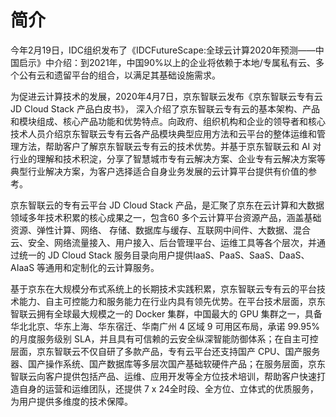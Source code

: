 # 简介

今年2月19日，IDC组织发布了《IDCFutureScape:全球云计算2020年预测——中国启示》中介绍：到2021年，中国90%以上的企业将依赖于本地/专属私有云、多个公有云和遗留平台的组合，以满足其基础设施需求。

为促进云计算技术的发展，2020年4月7日，京东智联云发布《京东智联云专有云JD Cloud Stack 产品白皮书》， 深入介绍了京东智联云专有云的基本架构、产品和模块组成、核心产品功能和优势特点。向政府、组织机构和企业的领导者和核心技术人员介绍京东智联云专有云各产品模块典型应用方法和云平台的整体运维和管理方法，帮助客户了解京东智联云专有云的技术优势。并基于京东智联云和 AI 对行业的理解和技术积淀，分享了智慧城市专有云解决方案、企业专有云解决方案等典型行业解决方案，为客户选择适合自身业务发展的云计算平台提供有价值的参考。

京东智联云的专有云平台 JD Cloud Stack 产品，是汇聚了京东在云计算和大数据领域多年技术积累的核心成果之一，包含60 多个云计算平台资源产品，涵盖基础资源、弹性计算、网络、 存储、数据库与缓存、互联网中间件、大数据、混合云、安全、网络流量接入、用户接入、后台管理平台、运维工具等各个层次，并通过统一的 JD Cloud Stack 服务目录向用户提供IaaS、PaaS、SaaS、DaaS、 AIaaS 等通用和定制化的云计算服务。

基于京东在大规模分布式系统上的长期技术实践积累，京东智联云专有云的平台技术能力、自主可控能力和服务能力在行业内具有领先优势。在平台技术层面，京东智联云拥有全球最大规模之一的 Docker 集群，中国最大的 GPU 集群之一，具备华北北京、华东上海、华东宿迁、华南广州 4 区域 9 可用区布局，承诺 99.95% 的月度服务级别 SLA，并且具有可信赖的云安全纵深智能防御体系；在自主可控层面，京东智联云不仅自研了多款产品，专有云平台还支持国产 CPU、国产服务器、国产操作系统、国产数据库等多层次国产基础软硬件产品；在服务层面，京东智联云向客户提供包括产品、运维、应用开发等全方位技术培训，帮助客户快速打造自身的运营和运维团队，还提供 7 x 24全时段、全方位、立体式的优质服务，为用户提供多维度的技术保障。
